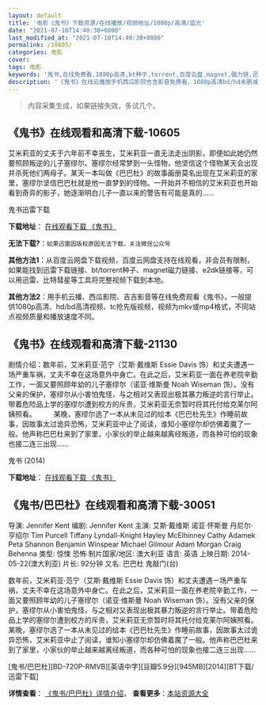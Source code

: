 ```yaml
---
layout: default
title: '电影《鬼书》下载资源/在线播放/视频地址/1080p/高清/蓝光'
date: "2021-07-10T14:40:30+0800"
last_modified_at: "2021-07-10T14:40:30+0800"
permalink: /10605/
categories: 电影
cover:
tags: 电影
keywords: '鬼书,在线免费看,1080p高清,bt种子,torrent,百度云盘,magnet,磁力链,迅雷下载资源'
description: '《鬼书》在线云播放手机西瓜影院吉吉影音免费看，1080p高清bd/hd未删减完整版和tc抢先枪版，mkv/mp4格式，附带bt/torrent种子、magnet/磁力链、百度云盘、网盘资源迅雷下载链接'
---
```


>内容采集生成，如果链接失效，多试几个。


## 《鬼书》在线观看和高清下载-10605

艾米莉亚的丈夫于六年前不幸丧生，艾米莉亚一直无法走出阴影，即便如此她仍然要照顾叛逆的儿子塞缪尔。塞缪尔经常梦到一头怪物，他坚信这个怪物某天会出现并杀死他们两母子。某天一本叫做《巴巴杜》的故事画册莫名出现在艾米莉亚的家里，塞缪尔坚信巴巴杜就是他一直梦到的怪物。一开始并不相信的艾米莉亚也开始看到奇异的影子，她逐渐明白儿子一直以来的警告有可能是真的……


鬼书迅雷下载

**下载地址**： [在线观看下载 《鬼书》](https://www.993dy.com//vod-detail-id-36035.html) 


**无法下载?**：`如果迅雷因版权原因无法下载，关注微信公众号 `

**其他方法1**：从百度云网盘下载视频，百度云网盘支持在线观看，非会员有限制，如果能找到迅雷下载链接、bt/torrent种子、magnet磁力链接、e2dk链接等，可以用迅雷、比特彗星等工具将完整视频下载到本地。

**其他方法2**：用手机云播、西瓜影院、吉吉影音等在线免费观看《鬼书》，一般提供1080p高清、hd/bd高清视频、tc抢先版视频，视频为mkv或mp4格式，不同站点视频质量和播放速度不同。


## 《鬼书》在线观看和高清下载-21130

剧情介绍：数年前，艾米莉亚·范宁（艾斯·戴维斯 Essie Davis 饰）和丈夫遭遇一场严重车祸，丈夫不幸在这场意外中身亡。在此之后，艾米莉亚一面在养老院辛勤工作，一面又要照顾年幼的儿子塞缪尔（诺亚·维斯曼 Noah Wiseman 饰）。没有父亲的保护，塞缪尔从小害怕鬼怪，与之相对又表现出极其暴力叛逆的言行举止。带着危险品上学的塞缪尔遭到校方的斥责，艾米莉亚无奈暂时将其托付给克莱尔阿姨照看。  　　某晚，塞缪尔选了一本从未见过的绘本《巴巴杜先生》作睡前故事，因故事太过诡异恐怖，艾米莉亚中止了阅读，谁知小塞缪尔却仿佛着魔了一般。他声称巴巴杜来到了家里，小家伙的举止越来越离经叛道，而各种可怕的现象也接二连三出现……


鬼书 (2014)

**下载地址**： [在线观看下载 《鬼书》](https://www.btbtdy.me/btdy/dy1453.html) 


## 《鬼书/巴巴杜》在线观看和高清下载-30051

导演: Jennifer Kent 编剧: Jennifer Kent 主演: 艾斯·戴维斯 诺亚·怀斯曼 丹尼尔·亨绍尔 Tim Purcell Tiffany Lyndall-Knight Hayley McElhinney Cathy Adamek Peta Shannon Benjamin Winspear Michael Gilmour Adam Morgan Craig Behenna 类型: 惊悚 恐怖 制片国家/地区: 澳大利亚 语言: 英语 上映日期: 2014-05-22(澳大利亚) 片长: 92分钟 又名: 巴巴杜 鬼敲门(台)

数年前，艾米莉亚·范宁（艾斯·戴维斯 Essie Davis 饰）和丈夫遭遇一场严重车祸，丈夫不幸在这场意外中身亡。在此之后，艾米莉亚一面在养老院辛勤工作，一面又要照顾年幼的儿子塞缪尔（诺亚·维斯曼 Noah Wiseman 饰）。没有父亲的保护，塞缪尔从小害怕鬼怪，与之相对又表现出极其暴力叛逆的言行举止。带着危险品上学的塞缪尔遭到校方的斥责，艾米莉亚无奈暂时将其托付给克莱尔阿姨照看。 某晚，塞缪尔选了一本从未见过的绘本《巴巴杜先生》作睡前故事，因故事太过诡异恐怖，艾米莉亚中止了阅读，谁知小塞缪尔却仿佛着魔了一般。他声称巴巴杜来到了家里，小家伙的举止越来越离经叛道，而各种可怕的现象也接二连三出现……


[鬼书/巴巴杜][BD-720P-RMVB][英语中字][豆瓣5.9分][945MB][2014][BT下载/迅雷下载]

**详情查看**： [《鬼书/巴巴杜》详情介绍](/movie/30051/)， **查看更多**：[本站资源大全](/movie/t/all/)


